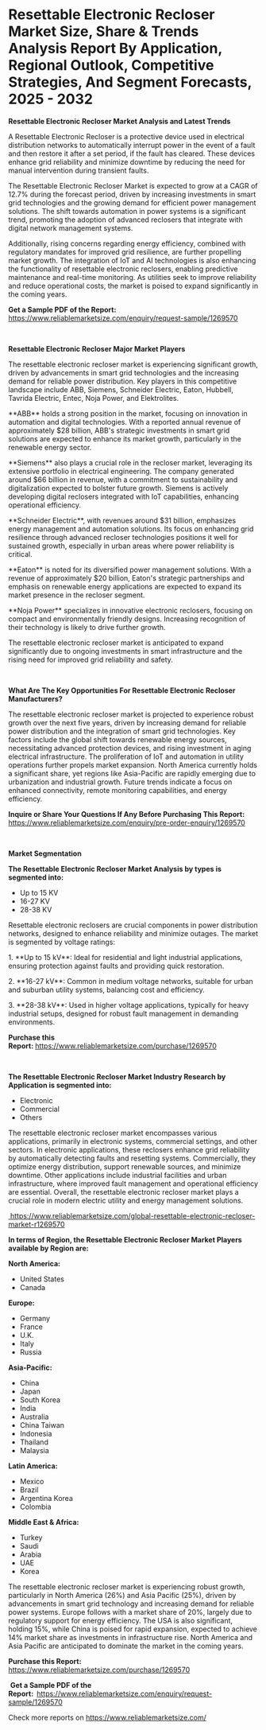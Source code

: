 <p><h1>Resettable Electronic Recloser Market Size, Share & Trends Analysis Report By Application, Regional Outlook, Competitive Strategies, And Segment Forecasts, 2025 - 2032</h1></p><p><strong>Resettable Electronic Recloser Market Analysis and Latest Trends</strong></p>
<p><p>A Resettable Electronic Recloser is a protective device used in electrical distribution networks to automatically interrupt power in the event of a fault and then restore it after a set period, if the fault has cleared. These devices enhance grid reliability and minimize downtime by reducing the need for manual intervention during transient faults. </p><p>The Resettable Electronic Recloser Market is expected to grow at a CAGR of 12.7% during the forecast period, driven by increasing investments in smart grid technologies and the growing demand for efficient power management solutions. The shift towards automation in power systems is a significant trend, promoting the adoption of advanced reclosers that integrate with digital network management systems. </p><p>Additionally, rising concerns regarding energy efficiency, combined with regulatory mandates for improved grid resilience, are further propelling market growth. The integration of IoT and AI technologies is also enhancing the functionality of resettable electronic reclosers, enabling predictive maintenance and real-time monitoring. As utilities seek to improve reliability and reduce operational costs, the market is poised to expand significantly in the coming years.</p></p>
<p><strong>Get a Sample PDF of the Report:&nbsp;</strong> <a href="https://www.reliablemarketsize.com/enquiry/request-sample/1269570?utm_campaign=2996&utm_medium=2&utm_source=Github&utm_content=ia&utm_term=24032025&utm_id=resettable-electronic-recloser">https://www.reliablemarketsize.com/enquiry/request-sample/1269570</a></p>
<p>&nbsp;</p>
<p><strong>Resettable Electronic Recloser Major Market Players</strong></p>
<p><p>The resettable electronic recloser market is experiencing significant growth, driven by advancements in smart grid technologies and the increasing demand for reliable power distribution. Key players in this competitive landscape include ABB, Siemens, Schneider Electric, Eaton, Hubbell, Tavrida Electric, Entec, Noja Power, and Elektrolites.</p><p>**ABB** holds a strong position in the market, focusing on innovation in automation and digital technologies. With a reported annual revenue of approximately $28 billion, ABB's strategic investments in smart grid solutions are expected to enhance its market growth, particularly in the renewable energy sector.</p><p>**Siemens** also plays a crucial role in the recloser market, leveraging its extensive portfolio in electrical engineering. The company generated around $66 billion in revenue, with a commitment to sustainability and digitalization expected to bolster future growth. Siemens is actively developing digital reclosers integrated with IoT capabilities, enhancing operational efficiency.</p><p>**Schneider Electric**, with revenues around $31 billion, emphasizes energy management and automation solutions. Its focus on enhancing grid resilience through advanced recloser technologies positions it well for sustained growth, especially in urban areas where power reliability is critical.</p><p>**Eaton** is noted for its diversified power management solutions. With a revenue of approximately $20 billion, Eaton's strategic partnerships and emphasis on renewable energy applications are expected to expand its market presence in the recloser segment.</p><p>**Noja Power** specializes in innovative electronic reclosers, focusing on compact and environmentally friendly designs. Increasing recognition of their technology is likely to drive further growth.</p><p>The resettable electronic recloser market is anticipated to expand significantly due to ongoing investments in smart infrastructure and the rising need for improved grid reliability and safety.</p></p>
<p>&nbsp;</p>
<p><strong>What Are The Key Opportunities For Resettable Electronic Recloser Manufacturers?</strong></p>
<p><p>The resettable electronic recloser market is projected to experience robust growth over the next five years, driven by increasing demand for reliable power distribution and the integration of smart grid technologies. Key factors include the global shift towards renewable energy sources, necessitating advanced protection devices, and rising investment in aging electrical infrastructure. The proliferation of IoT and automation in utility operations further propels market expansion. North America currently holds a significant share, yet regions like Asia-Pacific are rapidly emerging due to urbanization and industrial growth. Future trends indicate a focus on enhanced connectivity, remote monitoring capabilities, and energy efficiency.</p></p>
<p><strong>Inquire or Share Your Questions If Any Before Purchasing This Report:</strong> <a href="https://www.reliablemarketsize.com/enquiry/pre-order-enquiry/1269570?utm_campaign=2996&utm_medium=2&utm_source=Github&utm_content=ia&utm_term=24032025&utm_id=resettable-electronic-recloser">https://www.reliablemarketsize.com/enquiry/pre-order-enquiry/1269570</a></p>
<p>&nbsp;</p>
<p><strong>Market Segmentation</strong></p>
<p><strong>The Resettable Electronic Recloser Market Analysis by types is segmented into:</strong></p>
<p><ul><li>Up to 15 KV</li><li>16-27 KV</li><li>28-38 KV</li></ul></p>
<p><p>Resettable electronic reclosers are crucial components in power distribution networks, designed to enhance reliability and minimize outages. The market is segmented by voltage ratings: </p><p>1. **Up to 15 kV**: Ideal for residential and light industrial applications, ensuring protection against faults and providing quick restoration. </p><p>2. **16-27 kV**: Common in medium voltage networks, suitable for urban and suburban utility systems, balancing cost and efficiency. </p><p>3. **28-38 kV**: Used in higher voltage applications, typically for heavy industrial setups, designed for robust fault management in demanding environments.</p></p>
<p><strong>Purchase this Report:&nbsp;</strong><a href="https://www.reliablemarketsize.com/purchase/1269570?utm_campaign=2996&utm_medium=2&utm_source=Github&utm_content=ia&utm_term=24032025&utm_id=resettable-electronic-recloser">https://www.reliablemarketsize.com/purchase/1269570</a></p>
<p>&nbsp;</p>
<p><strong>The Resettable Electronic Recloser Market Industry Research by Application is segmented into:</strong></p>
<p><ul><li>Electronic</li><li>Commercial</li><li>Others</li></ul></p>
<p><p>The resettable electronic recloser market encompasses various applications, primarily in electronic systems, commercial settings, and other sectors. In electronic applications, these reclosers enhance grid reliability by automatically detecting faults and resetting systems. Commercially, they optimize energy distribution, support renewable sources, and minimize downtime. Other applications include industrial facilities and urban infrastructure, where improved fault management and operational efficiency are essential. Overall, the resettable electronic recloser market plays a crucial role in modern electric utility and energy management solutions.</p></p>
<p><a href="https://www.reliablemarketsize.com/global-resettable-electronic-recloser-market-r1269570?utm_campaign=2996&utm_medium=2&utm_source=Github&utm_content=ia&utm_term=24032025&utm_id=resettable-electronic-recloser">&nbsp;https://www.reliablemarketsize.com/global-resettable-electronic-recloser-market-r1269570</a></p>
<p><strong>In terms of Region, the Resettable Electronic Recloser Market Players available by Region are:</strong></p>
<p>
    <p> <strong> North America: </strong>
        <ul>
            <li>United States</li>
            <li>Canada</li>
        </ul>
        </p> 
    <p> <strong> Europe: </strong>
        <ul>
            <li>Germany</li>
            <li>France</li>
            <li>U.K.</li>
            <li>Italy</li>
            <li>Russia</li>
        </ul>
        </p> 
    <p> <strong> Asia-Pacific: </strong>
        <ul>
            <li>China</li>
            <li>Japan</li>
            <li>South Korea</li>
            <li>India</li>
            <li>Australia</li>
            <li>China Taiwan</li>
            <li>Indonesia</li>
            <li>Thailand</li>
            <li>Malaysia</li>
        </ul>
        </p> 
    <p> <strong> Latin America: </strong>
        <ul>
            <li>Mexico</li>
            <li>Brazil</li>
            <li>Argentina Korea</li>
            <li>Colombia</li>
        </ul>
        </p> 
    <p> <strong> Middle East & Africa: </strong>
        <ul>
            <li>Turkey</li>
            <li>Saudi</li>
            <li>Arabia</li>
            <li>UAE</li>
            <li>Korea</li>
        </ul>
    </p>
    </p>
<p><p>The resettable electronic recloser market is experiencing robust growth, particularly in North America (26%) and Asia Pacific (25%), driven by advancements in smart grid technology and increasing demand for reliable power systems. Europe follows with a market share of 20%, largely due to regulatory support for energy efficiency. The USA is also significant, holding 15%, while China is poised for rapid expansion, expected to achieve 14% market share as investments in infrastructure rise. North America and Asia Pacific are anticipated to dominate the market in the coming years.</p></p>
<p><strong>Purchase this Report: </strong><a href="https://www.reliablemarketsize.com/purchase/1269570?utm_campaign=2996&utm_medium=2&utm_source=Github&utm_content=ia&utm_term=24032025&utm_id=resettable-electronic-recloser">https://www.reliablemarketsize.com/purchase/1269570</a></p>
<p>&nbsp;<strong>Get a Sample PDF of the Report:&nbsp;&nbsp;</strong><a href="https://www.reliablemarketsize.com/enquiry/request-sample/1269570?utm_campaign=2996&utm_medium=2&utm_source=Github&utm_content=ia&utm_term=24032025&utm_id=resettable-electronic-recloser">https://www.reliablemarketsize.com/enquiry/request-sample/1269570</a></p>
<p><strong></strong></p>
<p>Check more reports on <a href="https://www.reliablemarketsize.com/?utm_campaign=2996&utm_medium=2&utm_source=Github&utm_content=ia&utm_term=24032025&utm_id=resettable-electronic-recloser">https://www.reliablemarketsize.com/</a></p>